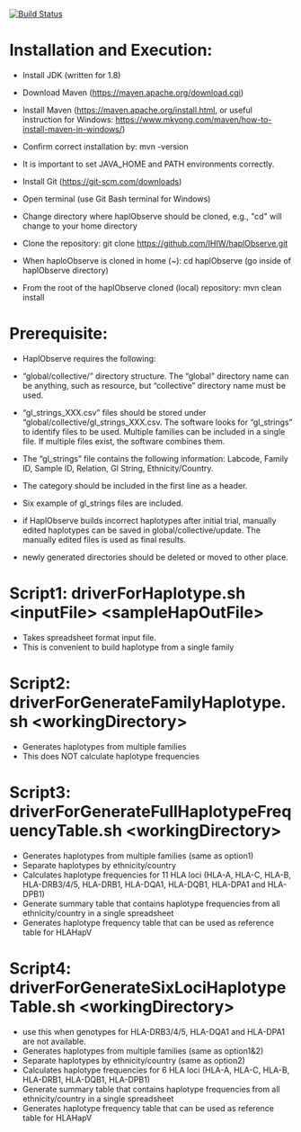[![Build Status](https://api.travis-ci.org/mpresteg/haplObserve.svg?branch=master)](https://travis-ci.org/mpresteg/haplObserve)

# Installation and Execution:
 - Install JDK (written for 1.8)
 - Download Maven (https://maven.apache.org/download.cgi)
 - Install Maven (https://maven.apache.org/install.html, or useful instruction for Windows: https://www.mkyong.com/maven/how-to-install-maven-in-windows/) 
 - Confirm correct installation by: mvn -version
 - It is important to set JAVA_HOME and PATH environments correctly.
 
 - Install Git (https://git-scm.com/downloads)
 - Open terminal (use Git Bash terminal for Windows)
 - Change directory where haplObserve should be cloned, e.g., "cd" will change to your home directory
 - Clone the repository: git clone https://github.com/IHIW/haplObserve.git
 - When haploObserve is cloned in home (~): cd haplObserve (go inside of haplObserve directory)
 - From the root of the haplObserve cloned (local) repository: mvn clean install
 
 
# Prerequisite:
  - HaplObserve requires the following:
  - “global/collective/” directory structure. The “global” directory name can be anything, such as resource, but “collective” directory name must be used.

  - “gl_strings_XXX.csv” files should be stored under “global/collective/gl_strings_XXX.csv. The software looks for “gl_strings” to identify files to be used. Multiple families can be included in a single file. If multiple files exist, the software combines them.

  - The “gl_strings” file contains the following information: Labcode, Family ID, Sample ID, Relation, Gl String, Ethnicity/Country. 

 - The category should be included in the first line as a header.

 - Six example of gl_strings files are included.
 
 - if HaplObserve builds incorrect haplotypes after initial trial, manually edited haplotypes can be saved in global/collective/update. The manually edited files is used as final results.
 
 - newly generated directories should be deleted or moved to other place.
 
 
 # Script1: driverForHaplotype.sh &lt;inputFile> &lt;sampleHapOutFile>
 - Takes spreadsheet format input file.
 - This is convenient to build haplotype from a single family
 
 # Script2: driverForGenerateFamilyHaplotype.sh &lt;workingDirectory>
 - Generates haplotypes from multiple families
 - This does NOT calculate haplotype frequencies
  
 # Script3: driverForGenerateFullHaplotypeFrequencyTable.sh &lt;workingDirectory>
 - Generates haplotypes from multiple families (same as option1)
 - Separate haplotypes by ethnicity/country
 - Calculates haplotype frequencies for 11 HLA loci (HLA-A, HLA-C, HLA-B, HLA-DRB3/4/5, HLA-DRB1, HLA-DQA1, HLA-DQB1, HLA-DPA1 and HLA-DPB1)
 - Generate summary table that contains haplotype frequencies from all ethnicity/country in a single spreadsheet
 - Generates haplotype frequency table that can be used as reference table for HLAHapV  
  
 # Script4: driverForGenerateSixLociHaplotypeTable.sh &lt;workingDirectory>
 - use this when genotypes for HLA-DRB3/4/5, HLA-DQA1 and HLA-DPA1 are not available. 
 - Generates haplotypes from multiple families (same as option1&2)
 - Separate haplotypes by ethnicity/country (same as option2)
 - Calculates haplotype frequencies for 6 HLA loci (HLA-A, HLA-C, HLA-B, HLA-DRB1, HLA-DQB1, HLA-DPB1)
 - Generate summary table that contains haplotype frequencies from all ethnicity/country in a single spreadsheet
 - Generates haplotype frequency table that can be used as reference table for HLAHapV
 




 